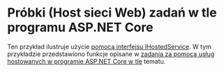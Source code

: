# <a name="aspnet-core-background-tasks-sample-web-host"></a>Próbki (Host sieci Web) zadań w tle programu ASP.NET Core

Ten przykład ilustruje użycie [pomocą interfejsu IHostedService](https://docs.microsoft.com/dotnet/api/microsoft.extensions.hosting.ihostedservice). W tym przykładzie przedstawiono funkcje opisane w [zadania za pomocą usług hostowanych w programie ASP.NET Core w tle](https://docs.microsoft.com/aspnet/core/fundamentals/host/hosted-services) tematu.
